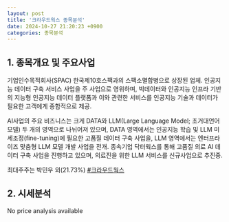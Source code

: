 ```yaml
---
layout: post
title: '크라우드웍스 종목분석'
date: 2024-10-27 21:20:23 +0900
categories: 종목분석
---
```


## 1. 종목개요 및 주요사업

기업인수목적회사(SPAC) 한국제10호스팩과의 스팩소멸합병으로 상장된 업체. 인공지능 데이터 구축 서비스 사업을 주 사업으로 영위하며, 빅데이터와 인공지능 인프라 기반의 지능형 인공지능 데이터 플랫폼과 이와 관련한 서비스를 인공지능 기술과 데이터가 필요한 고객에게 종합적으로 제공.

AI사업의 주요 비즈니스는 크게 DATA와 LLM(Large Language Model; 초거대언어모델) 두 개의 영역으로 나뉘어져 있으며, DATA 영역에서는 인공지능 학습 및 LLM 미세조정(fine-tuning)에 필요한 고품질 데이터 구축 사업을, LLM 영역에서는 엔터프라이즈 맞춤형 LLM 모델 개발 사업을 전개. 종속기업 닥터웍스를 통해 고품질 의료 AI 데이터 구축 사업을 진행하고 있으며, 의료진을 위한 LLM 서비스를 신규사업으로 추진중.

최대주주는 박민우 외(21.73%)
[#크라우드웍스](#)

## 2. 시세분석

No price analysis available
